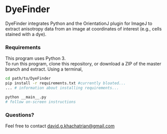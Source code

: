 # DyeFinder

DyeFinder integrates Python and the OrientationJ plugin for ImageJ to extract anisotropy data from an image at coordinates of interest (e.g., cells stained with a dye).

### Requirements

This program uses Python 3. \
To run this program, clone this repository, or download a ZIP of the master branch and extract.
Using a terminal,

```sh
cd path/to/DyeFinder
pip install -r requirements.txt #currently bloated...
... # information about installing requirements...

python __main__.py
# follow on-screen instructions
```

### Questions?
Feel free to contact david.g.khachatrian@gmail.com